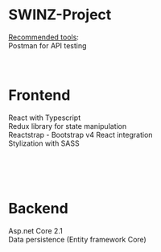 # SWINZ-Project

<u>Recommended tools</u>:</br>
Postman for API testing
</br>
</br>
</br>

<h1>Frontend</h1>

React with Typescript </br>
Redux library for state manipulation </br>
Reactstrap - Bootstrap v4 React integration </br>
Stylization with SASS </br>


</br>
</br>
</br>

<h1>Backend</h1>
Asp.net Core 2.1 </br>
Data persistence (Entity framework Core) </br>

